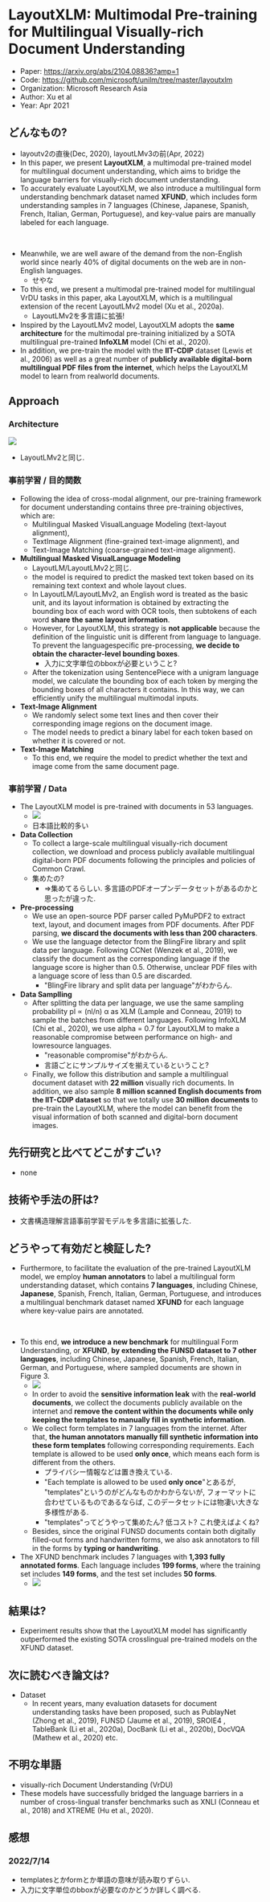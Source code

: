# LayoutXLM: Multimodal Pre-training for Multilingual Visually-rich Document Understanding
- Paper: https://arxiv.org/abs/2104.08836?amp=1
- Code: https://github.com/microsoft/unilm/tree/master/layoutxlm
- Organization: Microsoft Research Asia
- Author: Xu et al
- Year: Apr 2021

## どんなもの?
- layoutv2の直後(Dec, 2020), layoutLMv3の前(Apr, 2022)
- In this paper, we present **LayoutXLM**, a multimodal pre-trained model for multilingual document understanding, which aims to bridge the language barriers for visually-rich document understanding.
- To accurately evaluate LayoutXLM, we also introduce a multilingual form understanding benchmark dataset named **XFUND**, which includes form understanding samples in 7 languages (Chinese, Japanese, Spanish, French, Italian, German, Portuguese), and key-value pairs are manually labeled for each language.

<br>

- Meanwhile, we are well aware of the demand from the non-English world since nearly 40% of digital documents on the web are in non-English languages.
  - せやな
- To this end, we present a multimodal pre-trained model for multilingual VrDU tasks in this paper, aka LayoutXLM, which is a multilingual extension of the recent LayoutLMv2 model (Xu et al., 2020a).
  - LayoutLMv2を多言語に拡張!
- Inspired by the LayoutLMv2 model, LayoutXLM adopts the **same architecture** for the multimodal pre-training initialized by a SOTA multilingual pre-trained **InfoXLM** model (Chi et al., 2020).
- In addition, we pre-train the model with the **IIT-CDIP** dataset (Lewis et al., 2006) as well as a great number of **publicly available digital-born multilingual PDF files from the internet**, which helps the LayoutXLM model to learn from realworld documents.

## Approach

### Architecture
![](img/figure1.png)
- LayoutLMv2と同じ.

### 事前学習 / 目的関数
- Following the idea of cross-modal alignment, our pre-training framework for document understanding contains three pre-training objectives, which are:
  - Multilingual Masked VisualLanguage Modeling (text-layout alignment),
  - TextImage Alignment (fine-grained text-image alignment), and
  - Text-Image Matching (coarse-grained text-image alignment).
- **Multilingual Masked VisualLanguage Modeling**
  - LayoutLM/LayoutLMv2と同じ.
  - the model is required to predict the masked text token based on its remaining text context and whole layout clues.
  - In LayoutLM/LayoutLMv2, an English word is treated as the basic unit, and its layout information is obtained by extracting the bounding box of each word with OCR tools, then subtokens of each word **share the same layout information**.
  - However, for LayoutXLM, this strategy is **not applicable** because the definition of the linguistic unit is different from language to language. To prevent the languagespecific pre-processing, **we decide to obtain the character-level bounding boxes**.
    - 入力に文字単位のbboxが必要ということ?
  - After the tokenization using SentencePiece with a unigram language model, we calculate the bounding box of each token by merging the bounding boxes of all characters it contains. In this way, we can efficiently unify the multilingual multimodal inputs.
- **Text-Image Alignment**
  - We randomly select some text lines and then cover their corresponding image regions on the document image.
  - The model needs to predict a binary label for each token based on whether it is covered or not.
- **Text-Image Matching**
  - To this end, we require the model to predict whether the text and image come from the same document page.

### 事前学習 / Data
- The LayoutXLM model is pre-trained with documents in 53 languages.
  - ![](img/figure2.png)
  - 日本語比較的多い
- **Data Collection**
  - To collect a large-scale multilingual visually-rich document collection, we download and process publicly available multilingual digital-born PDF documents following the principles and policies of Common Crawl.
  - 集めたの?
    - =>集めてるらしい. 多言語のPDFオープンデータセットがあるのかと思ったが違った.
- **Pre-processing**
  - We use an open-source PDF parser called PyMuPDF2 to extract text, layout, and document images from PDF documents. After PDF parsing, **we discard the documents with less than 200 characters**.
  - We use the language detector from the BlingFire library and split data per language. Following CCNet (Wenzek et al., 2019), we classify the document as the corresponding language if the language score is higher than 0.5. Otherwise, unclear PDF files with a language score of less than 0.5 are discarded.
    - "BlingFire library and split data per language"がわからん.
- **Data Samplling**
  - After splitting the data per language, we use the same sampling probability pl ∝ (nl/n) α as XLM (Lample and Conneau, 2019) to sample the batches from different languages. Following InfoXLM (Chi et al., 2020), we use alpha = 0.7 for LayoutXLM to make a reasonable compromise between performance on high- and lowresource languages.
    - "reasonable compromise"がわからん.
    - 言語ごとにサンプルサイズを揃えているということ?
  - Finally, we follow this distribution and sample a multilingual document dataset with **22 million** visually rich documents. In addition, we also sample **8 million scanned English documents from the IIT-CDIP dataset** so that we totally use **30 million documents** to pre-train the LayoutXLM, where the model can benefit from the visual information of both scanned and digital-born document images.

## 先行研究と比べてどこがすごい?
- none

## 技術や手法の肝は?
- 文書構造理解言語事前学習モデルを多言語に拡張した.

## どうやって有効だと検証した?
- Furthermore, to facilitate the evaluation of the pre-trained LayoutXLM model, we employ **human annotators** to label a multilingual form understanding dataset, which contains **7 languages**, including Chinese, **Japanese**, Spanish, French, Italian, German, Portuguese, and introduces a multilingual benchmark dataset named **XFUND** for each language where key-value pairs are annotated.

<br>

- To this end, **we introduce a new benchmark** for multilingual Form Understanding, or **XFUND**, **by extending the FUNSD dataset to 7 other languages**, including Chinese, Japanese, Spanish, French, Italian, German, and Portuguese, where sampled documents are shown in Figure 3.
  - ![](img/figure3.png)
  - In order to avoid the **sensitive information leak** with the **real-world documents**, we collect the documents publicly available on the internet and **remove the content within the documents while only keeping the templates to manually fill in synthetic information**.
  - We collect form templates in 7 languages from the internet. After that, **the human annotators manually fill synthetic information into these form templates** following corresponding requirements. Each template is allowed to be used **only once**, which means each form is different from the others.
    - プライバシー情報などは置き換えている.
    - "Each template is allowed to be used **only once**"とあるが, "templates"というのがどんなものかわからないが, フォーマットに合わせているものであるならば, このデータセットには物凄い大きな多様性がある.
    - "templates"ってどうやって集めたん? 低コスト? これ使えばよくね?
  - Besides, since the original FUNSD documents contain both digitally filled-out forms and handwritten forms, we also ask annotators to fill in the forms by **typing or handwriting**.
- The XFUND benchmark includes 7 languages with **1,393 fully annotated forms**. Each language includes **199 forms**, where the training set includes **149 forms**, and the test set includes **50 forms**.
  - ![](img/figure4.png)

## 結果は?
- Experiment results show that the LayoutXLM model has significantly outperformed the existing SOTA crosslingual pre-trained models on the XFUND dataset.

## 次に読むべき論文は?
- Dataset
  - In recent years, many evaluation datasets for document understanding tasks have been proposed, such as PublayNet (Zhong et al., 2019), FUNSD (Jaume et al., 2019), SROIE4 , TableBank (Li et al., 2020a), DocBank (Li et al., 2020b), DocVQA (Mathew et al., 2020) etc.

## 不明な単語
- visually-rich Document Understanding (VrDU)
- These models have successfully bridged the language barriers in a number of cross-lingual transfer benchmarks such as XNLI (Conneau et al., 2018) and XTREME (Hu et al., 2020).

## 感想
### 2022/7/14
- templatesとかformとか単語の意味が読み取りずらい.
- 入力に文字単位のbboxが必要なのかどうか詳しく調べる.
